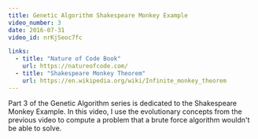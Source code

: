 ```yaml
---
title: Genetic Algorithm Shakespeare Monkey Example
video_number: 3
date: 2016-07-31
video_id: nrKjSeoc7fc

links:
  - title: "Nature of Code Book"
    url: https://natureofcode.com/
  - title: "Shakespeare Monkey Theorem"
    url: https://en.wikipedia.org/wiki/Infinite_monkey_theorem
---
```

Part 3 of the Genetic Algorithm series is dedicated to the Shakespeare Monkey Example. In this video, I use the evolutionary concepts from the previous video to compute a problem that a brute force algorithm wouldn't be able to solve. 
